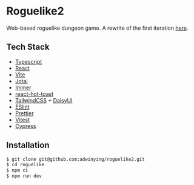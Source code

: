 # Roguelike2

Web-based roguelike dungeon game. A rewrite of the first iteration [here](https://github.com/adwinying/roguelike).

## Tech Stack

- [Typescript](https://www.typescriptlang.org/)
- [React](https://reactjs.org/)
- [Vite](https://vitejs.dev/)
- [Jotai](https://jotai.org/)
- [Immer](https://immerjs.github.io/immer/)
- [react-hot-toast](https://react-hot-toast.com/)
- [TailwindCSS](https://reactjs.org/) + [DaisyUI](https://daisyui.com/)
- [ESlint](https://eslint.org/)
- [Prettier](https://prettier.io/)
- [Vitest](https://vitest.dev/)
- [Cypress](https://www.cypress.io/)

## Installation

```bash
$ git clone git@github.com:adwinying/roguelike2.git
$ cd roguelike
$ npm ci
$ npm run dev
```
